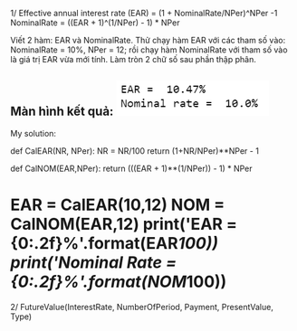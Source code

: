 1/ Effective annual interest rate (EAR) = (1 + NominalRate/NPer)^NPer -1
NominalRate = ((EAR + 1)^(1/NPer) - 1) * NPer

Viết 2 hàm: EAR và NominalRate. Thử chạy hàm EAR với các tham số vào: NominalRate = 10%, NPer = 12; rồi chạy hàm NominalRate với tham số vào là giá trị EAR vừa mới tính. Làm tròn 2 chữ số sau phần thập phân.

Màn hình kết quả:
![Image of kq1](https://github.com/nhungnth406/py_basic/blob/main/exercises/img/BT1-1.png) <br/>
-----------------
My solution:

def CalEAR(NR, NPer):
    NR = NR/100
    return (1+NR/NPer)**NPer - 1

def CalNOM(EAR,NPer):
    return (((EAR + 1)**(1/NPer)) - 1) * NPer

EAR = CalEAR(10,12)
NOM = CalNOM(EAR,12)
print('EAR = {0:.2f}%'.format(EAR*100))
print('Nominal Rate = {0:.2f}%'.format(NOM*100))
=================================================
2/ FutureValue(InterestRate, NumberOfPeriod, Payment, PresentValue, Type)

